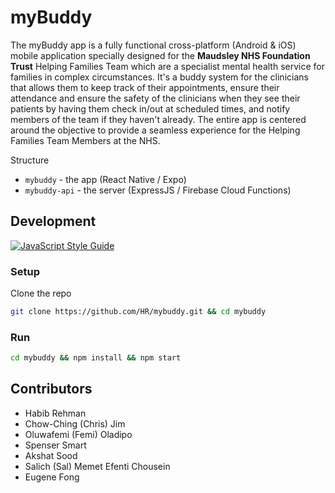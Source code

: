 # myBuddy
The myBuddy app is a fully functional cross-platform (Android & iOS) mobile application specially designed for the **Maudsley NHS Foundation Trust** Helping Families Team which are a specialist mental health service for families in complex circumstances. It's a buddy system for the clinicians that allows them to keep track of their appointments, ensure their attendance and ensure the safety of the clinicians when they see their patients by having them check in/out at scheduled times, and notify members of the team if they haven't already. The entire app is centered around the objective to provide a seamless experience for the Helping Families Team Members at the NHS.

Structure
- `mybuddy` - the app (React Native / Expo)
- `mybuddy-api` - the server (ExpressJS / Firebase Cloud Functions)

## Development

[![JavaScript Style Guide](https://cdn.rawgit.com/standard/standard/master/badge.svg)](https://github.com/standard/standard)

### Setup

Clone the repo

```bash
git clone https://github.com/HR/mybuddy.git && cd mybuddy
```

### Run

```bash
cd mybuddy && npm install && npm start
```


## Contributors
- Habib Rehman
- Chow-Ching (Chris) Jim
- Oluwafemi (Femi) Oladipo
- Spenser Smart
- Akshat Sood
- Salich (Sal) Memet Efenti Chousein
- Eugene Fong
